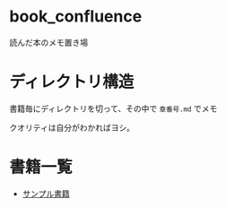 # book_confluence
読んだ本のメモ置き場

# ディレクトリ構造

書籍毎にディレクトリを切って、その中で `章番号.md` でメモ

クオリティは自分がわかればヨシ。

# 書籍一覧
 * [サンプル書籍](./sample_dir)
